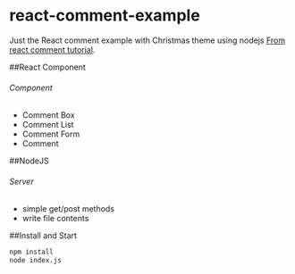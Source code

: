 react-comment-example
=====================

Just the React comment example with Christmas theme using nodejs 
[From react comment tutorial](http://facebook.github.io/react/docs/tutorial.html).

##React Component

###### Component
  
  * Comment Box
  * Comment List
  * Comment Form
  * Comment

##NodeJS

###### Server
  
  * simple get/post methods
  * write file contents


##Install and Start

```sh
npm install
node index.js
```